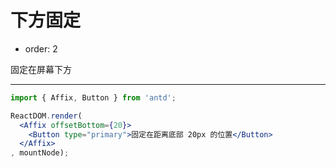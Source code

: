 # 下方固定

- order: 2

固定在屏幕下方

---

````jsx
import { Affix, Button } from 'antd';

ReactDOM.render(
  <Affix offsetBottom={20}>
    <Button type="primary">固定在距离底部 20px 的位置</Button>
  </Affix>
, mountNode);
````
